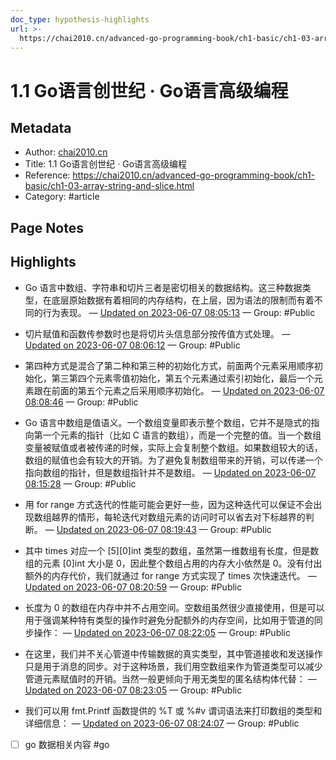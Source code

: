 ```yaml
---
doc_type: hypothesis-highlights
url: >-
  https://chai2010.cn/advanced-go-programming-book/ch1-basic/ch1-03-array-string-and-slice.html
---
```


#  1.1 Go语言创世纪 · Go语言高级编程

## Metadata
- Author: [chai2010.cn]()
- Title: 1.1 Go语言创世纪 · Go语言高级编程
- Reference: https://chai2010.cn/advanced-go-programming-book/ch1-basic/ch1-03-array-string-and-slice.html
- Category: #article

## Page Notes
## Highlights
- Go 语言中数组、字符串和切片三者是密切相关的数据结构。这三种数据类型，在底层原始数据有着相同的内存结构，在上层，因为语法的限制而有着不同的行为表现。 — [Updated on 2023-06-07 08:05:13](https://hyp.is/-gdm-gTGEe6flZtMqXSwqg/chai2010.cn/advanced-go-programming-book/ch1-basic/ch1-03-array-string-and-slice.html) — Group: #Public

- 切片赋值和函数传参数时也是将切片头信息部分按传值方式处理。 — [Updated on 2023-06-07 08:06:12](https://hyp.is/HQhEqATHEe6iLkeoYdm9FA/chai2010.cn/advanced-go-programming-book/ch1-basic/ch1-03-array-string-and-slice.html) — Group: #Public

- 第四种方式是混合了第二种和第三种的初始化方式，前面两个元素采用顺序初始化，第三第四个元素零值初始化，第五个元素通过索引初始化，最后一个元素跟在前面的第五个元素之后采用顺序初始化。 — [Updated on 2023-06-07 08:08:46](https://hyp.is/eNoy3ATHEe6-k4u_brpYnQ/chai2010.cn/advanced-go-programming-book/ch1-basic/ch1-03-array-string-and-slice.html) — Group: #Public

- Go 语言中数组是值语义。一个数组变量即表示整个数组，它并不是隐式的指向第一个元素的指针（比如 C 语言的数组），而是一个完整的值。当一个数组变量被赋值或者被传递的时候，实际上会复制整个数组。如果数组较大的话，数组的赋值也会有较大的开销。为了避免复制数组带来的开销，可以传递一个指向数组的指针，但是数组指针并不是数组。 — [Updated on 2023-06-07 08:15:28](https://hyp.is/aGsE3gTIEe6gg38BCBX7vA/chai2010.cn/advanced-go-programming-book/ch1-basic/ch1-03-array-string-and-slice.html) — Group: #Public

- 用 for range 方式迭代的性能可能会更好一些，因为这种迭代可以保证不会出现数组越界的情形，每轮迭代对数组元素的访问时可以省去对下标越界的判断。 — [Updated on 2023-06-07 08:19:43](https://hyp.is/AH61rgTJEe6vV9eP9VHIqw/chai2010.cn/advanced-go-programming-book/ch1-basic/ch1-03-array-string-and-slice.html) — Group: #Public

- 其中 times 对应一个 [5][0]int 类型的数组，虽然第一维数组有长度，但是数组的元素 [0]int 大小是 0，因此整个数组占用的内存大小依然是 0。没有付出额外的内存代价，我们就通过 for range 方式实现了 times 次快速迭代。 — [Updated on 2023-06-07 08:20:59](https://hyp.is/LeHR6ATJEe6xkSt64W2hLw/chai2010.cn/advanced-go-programming-book/ch1-basic/ch1-03-array-string-and-slice.html) — Group: #Public

- 长度为 0 的数组在内存中并不占用空间。空数组虽然很少直接使用，但是可以用于强调某种特有类型的操作时避免分配额外的内存空间，比如用于管道的同步操作： — [Updated on 2023-06-07 08:22:05](https://hyp.is/VL3x3gTJEe6XdzNVXOLflg/chai2010.cn/advanced-go-programming-book/ch1-basic/ch1-03-array-string-and-slice.html) — Group: #Public

- 在这里，我们并不关心管道中传输数据的真实类型，其中管道接收和发送操作只是用于消息的同步。对于这种场景，我们用空数组来作为管道类型可以减少管道元素赋值时的开销。当然一般更倾向于用无类型的匿名结构体代替： — [Updated on 2023-06-07 08:23:05](https://hyp.is/eNZy-ATJEe6JBZ81GnooHQ/chai2010.cn/advanced-go-programming-book/ch1-basic/ch1-03-array-string-and-slice.html) — Group: #Public

- 我们可以用 fmt.Printf 函数提供的 %T 或 %#v 谓词语法来打印数组的类型和详细信息： — [Updated on 2023-06-07 08:24:07](https://hyp.is/gXj9kATJEe6YL78kVoAx2Q/chai2010.cn/advanced-go-programming-book/ch1-basic/ch1-03-array-string-and-slice.html) — Group: #Public
    
- [ ] go 数据相关内容 #go


